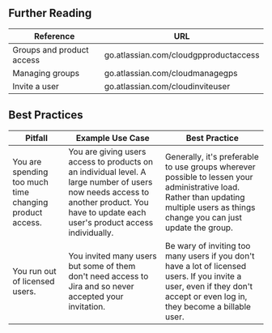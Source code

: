 ## Further Reading
|Reference         |URL|
|--|--|
|Groups and product access | go.atlassian.com/cloudgpproductaccess |
|Managing groups | go.atlassian.com/cloudmanagegps |
|Invite a user | go.atlassian.com/cloudinviteuser |

## Best Practices
| Pitfall  | Example Use Case | Best Practice |
|---|---|---| 
| You are spending too much time changing product access. | You are giving users access to products on an individual level. A large number of users now needs access to another product. You have to update each user's product access individually. | Generally, it's preferable to use groups wherever possible to lessen your administrative load. Rather than updating multiple users as things change you can just update the group.|
|You run out of licensed users.|You invited many users but some of them don't need access to Jira and so never accepted your invitation.|Be wary of inviting too many users if you don't have a lot of licensed users. If you invite a user, even if they don't accept or even log in, they become a billable user.|

